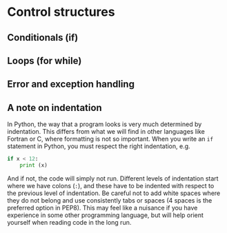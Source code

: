 # Control structures

## Conditionals (if)

## Loops (for while)

## 	


## Error and exception handling


## A note on indentation
In Python, the way that a program looks is 
very much determined by indentation. This 
differs from what we will find in other languages
like Fortran or C, where formatting is not so
important. When you write an `if` statement in
Python, you must respect the right indentation,
e.g.
```python
if x < 12:
    print (x)
```
And if not, the code will simply not run. 
Different levels of indentation start where 
we have colons (`:`), and these have to be 
indented with respect to the previous level
of indentation. Be 
careful not to add white spaces where they do not
belong and use consistently tabs or spaces
(4 spaces is the preferred option in PEP8). 
This may feel like a nuisance if you have
experience in some other programming language, but
will help orient yourself when reading code in the
long run.
